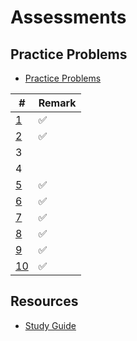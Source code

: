 # Assessments

## Practice Problems

- [Practice Problems](https://docs.google.com/document/d/10JvX-ArkfF8fIWQu8wPaYt7JJHrv_5E0gM0I2uPirwI/edit#)

| # | Remark |
| --- | --- |
| [1](https://github.com/tsangsiu/RB120_OOP/blob/main/Assessments/Practice_Problems/practice_problems.md#1) | :white_check_mark: |
| [2](https://github.com/tsangsiu/RB120_OOP/blob/main/Assessments/Practice_Problems/practice_problems.md#2) | :white_check_mark: |
| 3 | |
| 4 | |
| [5](https://github.com/tsangsiu/RB120_OOP/blob/main/Assessments/Practice_Problems/practice_problems.md#5) | :white_check_mark: |
| [6](https://github.com/tsangsiu/RB120_OOP/blob/main/Assessments/Practice_Problems/practice_problems.md#6) | :white_check_mark: |
| [7](https://github.com/tsangsiu/RB120_OOP/blob/main/Assessments/Practice_Problems/practice_problems.md#7) | :white_check_mark: |
| [8](https://github.com/tsangsiu/RB120_OOP/blob/main/Assessments/Practice_Problems/practice_problems.md#8) | :white_check_mark: |
| [9](https://github.com/tsangsiu/RB120_OOP/blob/main/Assessments/Practice_Problems/practice_problems.md#9) | :white_check_mark: |
| [10](https://github.com/tsangsiu/RB120_OOP/blob/main/Assessments/Practice_Problems/practice_problems.md#10) | :white_check_mark: |

## Resources

- [Study Guide](https://launchschool.com/lessons/3315a57a/assignments/5fe1a165)